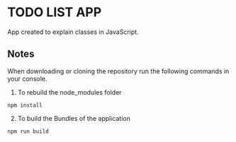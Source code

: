 # TODO LIST APP

App created to explain classes in JavaScript.

## Notes

When downloading or cloning the repository run the following commands in your console.

1. To rebuild the node_modules folder
```
npm install
```

2. To build the Bundles of the application

```
npm run build
```

